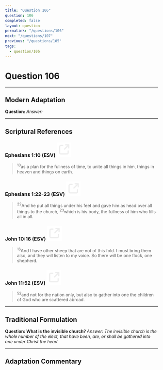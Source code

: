 ```yaml
---
title: "Question 106"
question: 106
completed: false
layout: question
permalink: "/questions/106"
next: "/questions/107"
previous: "/questions/105"
tags:
  - question/106
---
```

# Question 106
---
## Modern Adaptation
<strong>
    Question:
</strong>

<em>
    Answer:
</em>

---
## Scriptural References
### Ephesians 1:10 (ESV) <a href="https://biblegateway.com/passage/?search=Ephesians+1%3A10&version=ESV"><img src="/assets/svg/link.svg"/></a>
> <sup>10</sup>as a plan for the fullness of time, to unite all things in him, things in heaven and things on earth.

### Ephesians 1:22-23 (ESV) <a href="https://biblegateway.com/passage/?search=Ephesians+1%3A22-23&version=ESV"><img src="/assets/svg/link.svg"/></a>
> <sup>22</sup>And he put all things under his feet and gave him as head over all things to the church,
> <sup>23</sup>which is his body, the fullness of him who fills all in all.

### John 10:16 (ESV) <a href="https://biblegateway.com/passage/?search=John+10%3A16&version=ESV"><img src="/assets/svg/link.svg"/></a>
> <sup>16</sup>And I have other sheep that are not of this fold. I must bring them also, and they will listen to my voice. So there will be one flock, one shepherd.

### John 11:52 (ESV) <a href="https://biblegateway.com/passage/?search=John+11%3A52&version=ESV"><img src="/assets/svg/link.svg"/></a>
> <sup>52</sup>and not for the nation only, but also to gather into one the children of God who are scattered abroad.

---
## Traditional Formulation
<strong>
    Question: What is the invisible church?
</strong>

<em>
    Answer: The invisible church is the whole number of the elect, that have been, are, or shall be gathered into one under Christ the head.
</em>

---
## Adaptation Commentary
